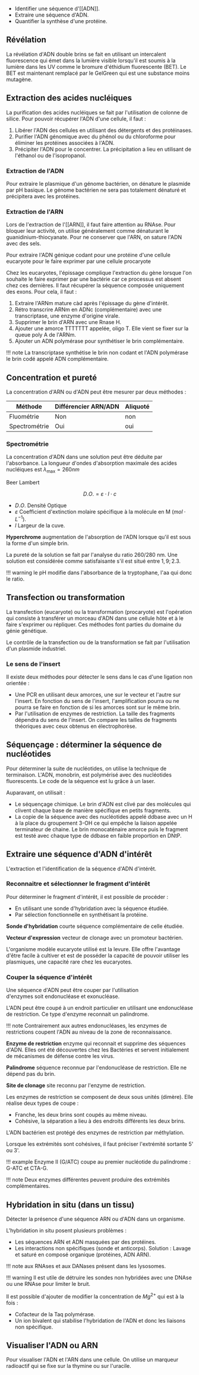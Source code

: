 * Identifier une séquence d'[[ADN]].
* Extraire une séquence d'ADN.
* Quantifier la synthèse d'une protéine.
## Révélation

La révélation d'ADN double brins se fait en utilisant un intercalent fluorescence qui émet dans la lumière visible lorsqu'il est soumis à la lumière dans les UV comme le bromure d'éthidium fluorescente (BET). Le BET est maintenant remplacé par le GelGreen qui est une substance moins mutagène.
## Extraction des acides nucléiques

La purification des acides nucléiques se fait par l'utilisation de colonne de silice. Pour pouvoir récupérer l'ADN d'une cellule, il faut :

1. Libérer l'ADN des cellules en utilisant des détergents et des protéinases.
2. Purifier l'ADN génomique avec du phénol ou du chloroforme pour éliminer les protéines associées à l'ADN.
3. Précipiter l'ADN pour le concentrer. La précipitation a lieu en utilisant de l'éthanol ou de l'isopropanol.
### Extraction de l'ADN 

Pour extraire le plasmique d'un génome bactérien, on dénature le plasmide par pH basique. Le génome bactérien ne sera pas totalement dénaturé et précipitera avec les protéines.
### Extraction de l'ARN

Lors de l'extraction de l'[[ARN]], il faut faire attention au RNAse. Pour bloquer leur activité, on utilise généralement comme dénaturant le guanidinium-thiocyanate. Pour ne conserver que l'ARN, on sature l'ADN avec des sels.

Pour extraire l'ADN génique codant pour une protéine d'une cellule eucaryote pour le faire exprimer par une cellule procaryote

Chez les eucaryotes, l'épissage complique l'extraction du gène lorsque l'on souhaite le faire exprimer par une bactérie car ce processus est absent chez ces dernières. Il faut récupérer la séquence composée uniquement des exons. Pour cela, il faut :

1. Extraire l'ARNm mature càd après l'épissage du gène d'intérêt.
2. Rétro transcrire ARNm en ADNc (complémentaire) avec une transcriptase, une enzyme d'origine virale.
3. Supprimer le brin d'ARN avec une Rnase H.
4. Ajouter une amorce TTTTTTT appelée, oligo T. Elle vient se fixer sur la queue poly A de l'ARNm.
5. Ajouter un ADN polymérase pour synthétiser le brin complémentaire.

!!! note
    La transcriptase synthétise le brin non codant et l'ADN polymérase le brin codé appelé ADN complémentaire.

## Concentration et pureté

La concentration d'ARN ou d'ADN peut être mesurer par deux méthodes :

Méthode         | Différencier ARN/ADN  | Aliquoté
----------------|-----------------------|---
Fluométrie      | Non                   | non
Spectrométrie   | Oui                   | oui

### Spectrométrie

La concentration d'ADN dans une solution peut être déduite par
l'absorbance. La longueur d'ondes d'absorption maximale des acides nucléiques est $\lambda_{\max} = 260nm$

Beer Lambert

$$D.O. = \varepsilon \cdot l \cdot c$$

* $D.O.$ Densité Optique 
* $\varepsilon$ Coefficient d'extinction molaire spécifique à la molécule en M ($mol \cdot L^{-1}$).
* $l$ Largeur de la cuve.

__Hyperchrome__ augmentation de l'absorption de l'ADN lorsque qu'il est sous la forme d'un simple brin.

La pureté de la solution se fait par l'analyse du ratio 260/280 nm. Une solution est considérée comme satisfaisante s'il est situé entre $1,9 ; 2.3$.

!!! warning
    le pH modifie dans l'absorbance de la tryptophane, l'aa qui donc le ratio.
## Transfection ou transformation

La transfection (eucaryote) ou la transformation (procaryote) est l'opération qui consiste à transférer un morceau d'ADN dans une cellule hôte et à le faire s'exprimer ou répliquer. Ces méthodes font parties du domaine du génie génétique.

Le contrôle de la transfection ou de la transformation se fait par l'utilisation d'un plasmide industriel.
### Le sens de l'insert

Il existe deux méthodes pour détecter le sens dans le cas d'une ligation non orientée :

* Une PCR en utilisant deux amorces, une sur le vecteur et l'autre sur l'insert. En fonction du sens de l'insert, l'amplification pourra ou ne pourra se faire en fonction de si les amorces sont sur le même brin.
* Par l'utilisation de enzymes de restriction. La taille des fragments dépendra du sens de l'insert. On compare les tailles de fragments théoriques avec ceux obtenus en électrophorèse.
## Séquençage : déterminer la séquence de nucléotides

Pour déterminer la suite de nucléotides, on utilise la technique de terminaison. L'ADN, monobrin, est polymérisé avec des nucléotides fluorescents. Le code de la séquence est lu grâce à un laser.

Auparavant, on utilisait :

* Le séquençage chimique. Le brin d'ADN est clivé par des molécules qui clivent chaque base de manière spécifique en petits fragments.
* La copie de la séquence avec des nucléotides appelé ddbase avec un H à la place du groupement 3-OH ce qui empêche la liaison appelée terminateur de chaine. Le brin monocaténaire amorce puis le fragment est testé avec chaque type de ddbase en faible proportion en DNtP.
## Extraire une séquence d'ADN d'intérêt

L'extraction et l'identification de la séquence d'ADN d'intérêt.
### Reconnaitre et sélectionner le fragment d'intérêt

Pour déterminer le fragment d'intérêt, il est possible de procéder :

* En utilisant une sonde d'hybridation avec la séquence étudiée.
* Par sélection fonctionnelle en synthétisant la protéine.

__Sonde d'hybridation__ courte séquence complémentaire de celle étudiée.

__Vecteur d'expression__ vecteur de clonage avec un promoteur bactérien.

L'organisme modèle eucaryote utilisé est la levure. Elle offre l'avantage d'être facile à cultiver et est de posséder la capacité de pouvoir utiliser les plasmiques, une capacité rare chez les eucaryotes.
### Couper la séquence d'intérêt

Une séquence d'ADN peut être couper par l'utilisation d'enzymes soit endonucléase et exonucléase.

L'ADN peut être coupé à un endroit particulier en utilisant une endonucléase de restriction. Ce type d'enzyme reconnait un palindrome.

!!! note
    Contrairement aux autres endonucléases, les enzymes de restrictions coupent l'ADN au niveau de la zone de reconnaissance.

__Enzyme de restriction__ enzyme qui reconnait et supprime des séquences d'ADN. Elles ont été découvertes chez les Bactéries et servent initialement de mécanismes de défense contre les virus.

__Palindrome__ séquence reconnue par l'endonucléase de restriction. Elle ne dépend pas du brin.

__Site de clonage__ site reconnu par l'enzyme de restriction.

Les enzymes de restriction se composent de deux sous unités (dimère). Elle réalise deux types de coupe :

* Franche, les deux brins sont coupés au même niveau.
* Cohésive, la séparation a lieu à des endroits différents les deux brins.

L'ADN bactérien est protégé des enzymes de restriction par méthylation.

Lorsque les extrémités sont cohésives, il faut préciser l'extrémité sortante 5' ou 3'. 

!!! example
    Enzyme II (G/ATC) coupe au premier nucléotide du palindrome : G-ATC et CTA-G.

!!! note
    Deux enzymes différentes peuvent produire des extrémités complémentaires.
## Hybridation in situ (dans un tissu)

Détecter la présence d'une séquence ARN ou d'ADN dans un organisme.

L'hybridation in situ posent plusieurs problèmes :

* Les séquences ARN et ADN masquées par des protéines. 
* Les interactions non spécifiques (sonde et anticorps). Solution :
Lavage et saturé en composé organique (protéines, ADN ARN).

!!! note
    aux RNAses et aux DANases présent dans les lysosomes.

!!! warning
    Il est utile de détruire les sondes non hybridées avec une DNAse ou une RNAse pour limiter le bruit.

Il est possible d'ajouter de modifier la concentration de $Mg^{2+}$ qui est à la fois :

* Cofacteur de la Taq polymérase.
* Un ion bivalent qui stabilise l'hybridation de l'ADN et donc les liaisons non spécifique.
## Visualiser l'ADN ou ARN
Pour visualiser l'ADN et l'ARN dans une cellule. On utilise un marqueur radioactif qui se fixe sur la thymine ou sur l'uracile.